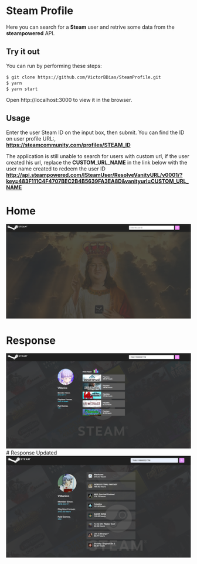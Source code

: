 # Steam Profile

Here you can search for a **Steam** user and retrive some data from the **steampowered** API.

## Try it out

You can run by performing these steps:

```
$ git clone https://github.com/VictorBDias/SteamProfile.git
$ yarn
$ yarn start
```
Open http://localhost:3000 to view it in the browser.

## Usage

Enter the user Steam ID on the input box, then submit. You can find the ID on user profile URL:,<br>
**https://steamcommunity.com/profiles/STEAM_ID** <br>

The application is still unable to search for users with custom url, if the user created his url, replace the **CUSTOM_URL_NAME** in the link below with the user name created to redeem the user ID <br>
**http://api.steampowered.com/ISteamUser/ResolveVanityURL/v0001/?key=483F111C4F4707BEC2B4B5639FA3EA8D&vanityurl=CUSTOM_URL_NAME** <br>

# Home
<kbd>
  <img src="src/assets/noUser.png">
</kbd>

# Response
<kbd>
  <img src="src/assets/Response.png">
</kbd>
# Response Updated
<kbd>
  <img src="src/assets/response-new.png">
</kbd>

